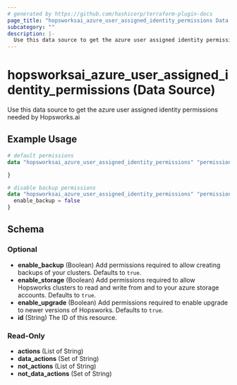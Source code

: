 ```yaml
---
# generated by https://github.com/hashicorp/terraform-plugin-docs
page_title: "hopsworksai_azure_user_assigned_identity_permissions Data Source - terraform-provider-hopsworksai"
subcategory: ""
description: |-
  Use this data source to get the azure user assigned identity permissions needed by Hopsworks.ai
---
```


# hopsworksai_azure_user_assigned_identity_permissions (Data Source)

Use this data source to get the azure user assigned identity permissions needed by Hopsworks.ai

## Example Usage

```terraform
# default permissions
data "hopsworksai_azure_user_assigned_identity_permissions" "permissions" {

}

# disable backup permissions
data "hopsworksai_azure_user_assigned_identity_permissions" "permissions" {
  enable_backup = false
}
```

<!-- schema generated by tfplugindocs -->
## Schema

### Optional

- **enable_backup** (Boolean) Add permissions required to allow creating backups of your clusters. Defaults to `true`.
- **enable_storage** (Boolean) Add permissions required to allow Hopsworks clusters to read and write from and to your azure storage accounts. Defaults to `true`.
- **enable_upgrade** (Boolean) Add permissions required to enable upgrade to newer versions of Hopsworks. Defaults to `true`.
- **id** (String) The ID of this resource.

### Read-Only

- **actions** (List of String)
- **data_actions** (Set of String)
- **not_actions** (List of String)
- **not_data_actions** (Set of String)


